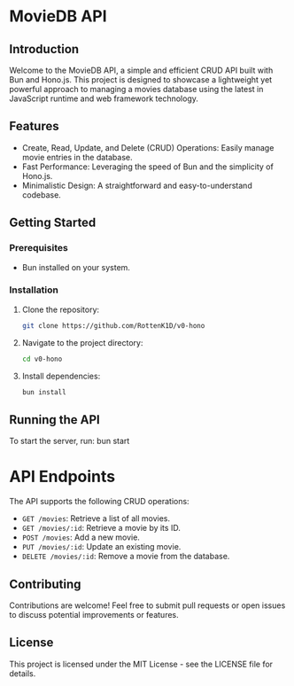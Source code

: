 # MovieDB API

## Introduction
Welcome to the MovieDB API, a simple and efficient CRUD API built with Bun and Hono.js. This project is designed to showcase a lightweight yet powerful approach to managing a movies database using the latest in JavaScript runtime and web framework technology.

## Features
- Create, Read, Update, and Delete (CRUD) Operations: Easily manage movie entries in the database.
- Fast Performance: Leveraging the speed of Bun and the simplicity of Hono.js.
- Minimalistic Design: A straightforward and easy-to-understand codebase.

## Getting Started
### Prerequisites
- Bun installed on your system.

### Installation
1. Clone the repository:
    ```bash
    git clone https://github.com/RottenK1D/v0-hono
    ```
2. Navigate to the project directory:
    ```bash
    cd v0-hono
    ```
3. Install dependencies:
    ```bash
    bun install
    ```

## Running the API
To start the server, run: bun start

# API Endpoints

The API supports the following CRUD operations:

- `GET /movies`: Retrieve a list of all movies.
- `GET /movies/:id`: Retrieve a movie by its ID.
- `POST /movies`: Add a new movie.
- `PUT /movies/:id`: Update an existing movie.
- `DELETE /movies/:id`: Remove a movie from the database.

## Contributing

Contributions are welcome! Feel free to submit pull requests or open issues to discuss potential improvements or features.

## License

This project is licensed under the MIT License - see the LICENSE file for details.


